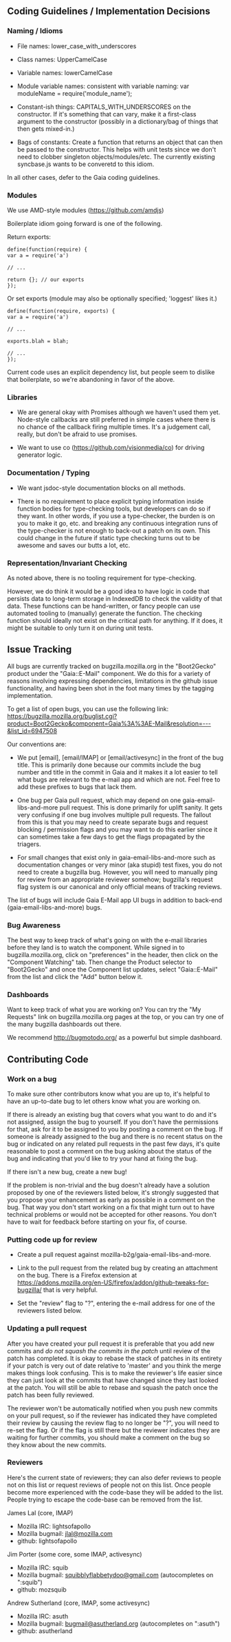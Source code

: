 ## Coding Guidelines / Implementation Decisions ##

### Naming / Idioms ###

- File names: lower_case_with_underscores

- Class names: UpperCamelCase

- Variable names: lowerCamelCase

- Module variable names: consistent with variable naming: var moduleName =
  require('module_name');

- Constant-ish things: CAPITALS_WITH_UNDERSCORES on the constructor.  If it's
  something that can vary, make it a first-class argument to the constructor
  (possibly in a dictionary/bag of things that then gets mixed-in.)

- Bags of constants: Create a function that returns an object that can then be
  passed to the constructor.  This helps with unit tests since we don't need to
  clobber singleton objects/modules/etc.  The currently existing syncbase.js
  wants to be converetd to this idiom.

In all other cases, defer to the Gaia coding guidelines.

### Modules ###

We use AMD-style modules (https://github.com/amdjs)

Boilerplate idiom going forward is one of the following.

Return exports:

    define(function(require) {
    var a = require('a')

    // ...

    return {}; // our exports
    });

Or set exports (module may also be optionally specified; 'loggest' likes it.)

    define(function(require, exports) {
    var a = require('a')

    // ...

    exports.blah = blah;

    // ...
    });

Current code uses an explicit dependency list, but people seem to dislike that
boilerplate, so we're abandoning in favor of the above.

### Libraries ###

- We are general okay with Promises although we haven't used them yet.
  Node-style callbacks are still preferred in simple cases where there is no
  chance of the callback firing multiple times.  It's a judgement call, really,
  but don't be afraid to use promises.

- We want to use co (https://github.com/visionmedia/co) for driving generator
  logic.

### Documentation / Typing ###

- We want jsdoc-style documentation blocks on all methods.

- There is no requirement to place explicit typing information inside function
  bodies for type-checking tools, but developers can do so if they want.  In
  other words, if you use a type-checker, the burden is on you to make it go,
  etc. and breaking any continuous integration runs of the type-checker is not
  enough to back-out a patch on its own.  This could change in the future if
  static type checking turns out to be awesome and saves our butts a lot, etc.

### Representation/Invariant Checking ###

As noted above, there is no tooling requirement for type-checking.

However, we do think it would be a good idea to have logic in code that persists
data to long-term storage in IndexedDB to check the validity of that data.
These functions can be hand-written, or fancy people can use automated tooling
to (manually) generate the function.  The checking function should ideally not
exist on the critical path for anything.  If it does, it might be suitable to
only turn it on during unit tests.

## Issue Tracking ##

All bugs are currently tracked on bugzilla.mozilla.org in the "Boot2Gecko"
product under the "Gaia::E-Mail" component.  We do this for a variety of reasons
involving expressing dependencies, limitations in the github issue
functionality, and having been shot in the foot many times by the tagging
implementation.

To get a list of open bugs, you can use the following link:
https://bugzilla.mozilla.org/buglist.cgi?product=Boot2Gecko&component=Gaia%3A%3AE-Mail&resolution=---&list_id=6947508

Our conventions are:

- We put [email], [email/IMAP] or [email/activesync] in the front of the bug
  title.  This is primarily done because our commits include the bug number and
  title in the commit in Gaia and it makes it a lot easier to tell what bugs are
  relevant to the e-mail app and which are not.  Feel free to add these prefixes
  to bugs that lack them.

- One bug per Gaia pull request, which may depend on one
  gaia-email-libs-and-more pull request.  This is done primarily for uplift
  sanity.  It gets very confusing if one bug involves multiple pull requests.
  The fallout from this is that you may need to create separate bugs and request
  blocking / permission flags and you may want to do this earlier since it can
  sometimes take a few days to get the flags propagated by the triagers.

- For small changes that exist only in gaia-email-libs-and-more such as
  documentation changes or very minor (aka stupid) test fixes, you do not need
  to create a bugzilla bug.  However, you will need to manually ping for review
  from an appropriate reviewer somehow; bugzilla's request flag system is our
  canonical and only official means of tracking reviews.

The list of bugs will include Gaia E-Mail app UI bugs in addition to back-end
(gaia-email-libs-and-more) bugs.

### Bug Awareness ###

The best way to keep track of what's going on with the e-mail libraries before
they land is to watch the component.  While signed in to bugzilla.mozilla.org,
click on "preferences" in the header, then click on the "Component Watching"
tab.  Then change the Product selector to "Boot2Gecko" and once the Component
list updates, select "Gaia::E-Mail" from the list and click the "Add" button
below it.

### Dashboards ###

Want to keep track of what you are working on?  You can try the "My Requests"
link on bugzilla.mozilla.org pages at the top, or you can try one of the many
bugzilla dashboards out there.

We recommend http://bugmotodo.org/ as a powerful but simple dashboard.


## Contributing Code ##

### Work on a bug ###

To make sure other contributors know what you are up to, it's helpful to have an
up-to-date bug to let others know what you are working on.

If there is already an existing bug that covers what you want to do and it's not
assigned, assign the bug to yourself.  If you don't have the permissions for
that, ask for it to be assigned to you by posting a comment on the bug.  If
someone is already assigned to the bug and there is no recent status on the bug
or indicated on any related pull requests in the past few days, it's quite
reasonable to post a comment on the bug asking about the status of the bug and
indicating that you'd like to try your hand at fixing the bug.

If there isn't a new bug, create a new bug!

If the problem is non-trivial and the bug doesn't already have a solution
proposed by one of the reviewers listed below, it's strongly suggested that you
propose your enhancement as early as possible in a comment on the bug.  That way
you don't start working on a fix that might turn out to have technical problems
or would not be accepted for other reasons.  You don't have to wait for feedback
before starting on your fix, of course.


### Putting code up for review ###

- Create a pull request against mozilla-b2g/gaia-email-libs-and-more.

- Link to the pull request from the related bug by creating an attachment on the
  bug.  There is a Firefox extension at
  https://addons.mozilla.org/en-US/firefox/addon/github-tweaks-for-bugzilla/
  that is very helpful.

- Set the "review" flag to "?", entering the e-mail address for one of the
  reviewers listed below.


### Updating a pull request ###

After you have created your pull request it is preferable that you add new
commits and *do not squash the commits in the patch* until review of the patch
has completed.  It is okay to rebase the stack of patches in its entirety if
your patch is very out of date relative to 'master' and you think the merge
makes things look confusing.  This is to make the reviewer's life easier since
they can just look at the commits that have changed since they last looked at
the patch.  You will still be able to rebase and squash the patch once the patch
has been fully reviewed.

The reviewer won't be automatically notified when you push new commits on your
pull request, so if the reviewer has indicated they have completed their review
by causing the review flag to no longer be "?", you will need to re-set the
flag.  Or if the flag is still there but the reviewer indicates they are waiting
for further commits, you should make a comment on the bug so they know about the
new commits.


### Reviewers ###

Here's the current state of reviewers; they can also defer reviews to people not
on this list or request reviews of people not on this list.  Once people become
more experienced with the code-base they will be added to the list.  People
trying to escape the code-base can be removed from the list.

James Lal (core, IMAP)
- Mozilla IRC: lightsofapollo
- Mozilla bugmail: jlal@mozilla.com
- github: lightsofapollo

Jim Porter (some core, some IMAP, activesync)
- Mozilla IRC: squib
- Mozilla bugmail: squibblyflabbetydoo@gmail.com (autocompletes on ":squib")
- github: mozsquib

Andrew Sutherland (core, IMAP, some activesync)
- Mozilla IRC: asuth
- Mozilla bugmail: bugmail@asutherland.org (autocompletes on ":asuth")
- github: asutherland


